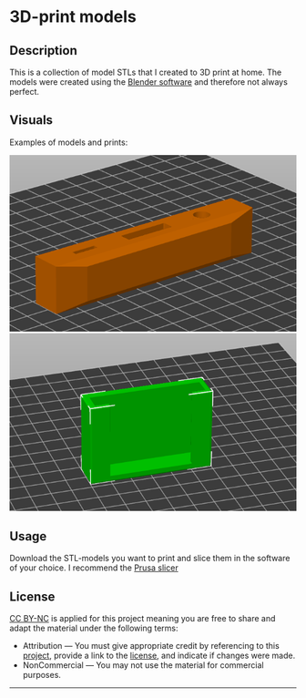 # 3D-print models


## Description
This is a collection of model STLs that I created to 3D print at home. 
The models were created using the [Blender software](https://www.blender.org/) and therefore not always perfect.

## Visuals
Examples of models and prints:

![alt text](Coffe_holder_accessories/coffe_holder_accessories.png "Coffe holder accessories")
<br>
![alt text](LED_strip_controller_wallmount/LEDStripControllerWallmount.png "LED-Strip controller wall mount")

## Usage
Download the STL-models you want to print and slice them in the software of your choice. I recommend the [Prusa slicer](https://www.prusa3d.com/de/page/prusaslicer_424/)

## License
[CC BY-NC](https://creativecommons.org/licenses/by-nc/4.0/legalcode) is applied for this project meaning you are free to share and adapt the material under the following terms:
- Attribution — You must give appropriate credit by referencing to this [project](https://github.com/adamreupert/3D_print_models), provide a link to the [license](https://creativecommons.org/licenses/by-nc/4.0/legalcode), and indicate if changes were made. 
- NonCommercial — You may not use the material for commercial purposes. 

***

